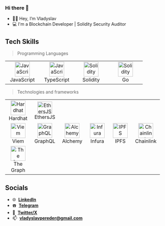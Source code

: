 ### Hi there 👋

<!--
**Fuga14/Fuga14** is a ✨ _special_ ✨ repository because its `README.md` (this file) appears on your GitHub profile.

Here are some ideas to get you started:

- 🔭 I’m currently working on ...
- 🌱 I’m currently learning ...
- 👯 I’m looking to collaborate on ...
- 🤔 I’m looking for help with ...
- 💬 Ask me about ...
- 📫 How to reach me: ...
- 😄 Pronouns: ...
- ⚡ Fun fact: ...
-->

- 👋🏼 Hey, I’m Vladyslav
- 💻 I'm a Blockchain Developer | Solidity Security Auditor

## Tech Skills

> Programming Languages

<table width='100%'>
  <tr>
    <td align="center" width="96">
      <a href="#pereder-tech">
        <img src="https://upload.wikimedia.org/wikipedia/commons/thumb/9/99/Unofficial_JavaScript_logo_2.svg/1024px-Unofficial_JavaScript_logo_2.svg.png" width="48" height="48" alt="JavaScript" />
      </a>
      <br>JavaScript
    </td>
    <td align="center" width="96">
      <a href="#pereder-tech">
        <img src="https://upload.wikimedia.org/wikipedia/commons/thumb/4/4c/Typescript_logo_2020.svg/1200px-Typescript_logo_2020.svg.png" width="48" height="48" alt="JavaScript" />
      </a>
      <br>TypeScript
    </td>
    <td align="center" width="96">
      <a href="#pereder-tech">
        <img src="https://uxwing.com/wp-content/themes/uxwing/download/brands-and-social-media/solidity-icon.png" width="48" height="48" alt="Solidity" />
      </a>
      <br>Solidity
    </td>
    <td align="center" width="96">
      <a href="#pereder-tech">
        <img src="https://go.dev/blog/go-brand/Go-Logo/PNG/Go-Logo_Blue.png" width="48" height="48" alt="Solidity" />
      </a>
      <br>Go
    </td>
    
  </tr>
</table>

> Technologies and frameworks

<table width='100%'>
  <tr>
    <td align="center" width="96">
      <a href="#pereder-tech">
        <img src="https://www.solodev.com/file/13466e21-dd2c-11ec-b9ad-0eaef3759f5f/Hardhat-Logo-Icon.png" width="48" height="48" alt="Hardhat" />
      </a>
      <br>Hardhat
    </td>
     <td align="center" width="96">
      <a href="#pereder-tech">
        <img src="[https://media2.dev.to/dynamic/image/width=1080,height=1080,fit=cover,gravity=auto,format=auto/https%3A%2F%2Fdev-to-uploads.s3.amazonaws.com%2Fuploads%2Farticles%2Fqt2ywp6nprimyxnfhmc2.png](https://seeklogo.com/images/E/ethers-logo-D5B86204D8-seeklogo.com.png)" width="48" height="40" alt="EthersJS" />
      </a>
      <br>EthersJS
    </td>
  </tr> 
  <tr>
    <td align="center" width="96"> 
      <a href="#pereder-tech" >
        <img src="https://viem.sh/icon-dark.png" width="48" height="48" alt="Viem" />
      </a>
      <br>Viem
    </td>
     <td align="center" width="96"> 
      <a href="#pereder-tech" >
        <img src="https://upload.wikimedia.org/wikipedia/commons/thumb/1/17/GraphQL_Logo.svg/2048px-GraphQL_Logo.svg.png" width="48" height="48" alt="GraphQL" />
      </a>
      <br>GraphQL
    </td>
    <td align="center" width="96"> 
      <a href="#pereder-tech" >
        <img src="https://images.crunchbase.com/image/upload/c_lpad,f_auto,q_auto:eco,dpr_1/knid3ofzvtnf9f6ifg7t" width="48" height="48" alt="Alchemy" />
      </a>
      <br>Alchemy
    </td>
    <td align="center" width="96"> 
      <a href="#pereder-tech" >
        <img src="https://ph-files.imgix.net/5002a6ac-74bf-4b51-aff9-39954718ca88.png?auto=format" width="48" height="48" alt="Infura" />
      </a>
      <br>Infura
    </td>
    <td align="center" width="96"> 
      <a href="#pereder-tech" >
        <img src="https://docs.ipfs.tech/images/ipfs-logo.svg" width="48" height="48" alt="IPFS" />
      </a>
      <br>IPFS
    </td>
    <td align="center" width="96"> 
      <a href="#pereder-tech" >
        <img src="https://cryptologos.cc/logos/chainlink-link-logo.png" width="48" height="48" alt="Chainlink" />
      </a>
      <br>Chainlink
    </td>
  </tr>
  <tr>
  <td align="center" width="96"> 
      <a href="#pereder-tech" >
        <img src="https://cryptologos.cc/logos/the-graph-grt-logo.png" width="48" height="48" alt="The Graph" />
      </a>
      <br>The Graph
    </td>
  </tr>
  </tr>
</table>



## Socials

- :globe_with_meridians: &nbsp;**[LinkedIn](https://www.linkedin.com/in/vladyslavpereder/)**
- :phone: &nbsp;**[Telegram](https://t.me/fuga_eth)**
- :seedling: &nbsp;**[Twitter/X](https://twitter.com/fuga_eth)**
- :mailbox: &nbsp;**vladyslavpereder@gmail.com**

